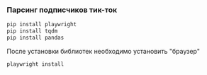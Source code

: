 ﻿### Парсинг подписчиков тик-ток

```bash 
pip install playwright
pip install tqdm
pip install pandas
```

После установки библиотек необходимо установить "браузер"
```bash
playwright install
```